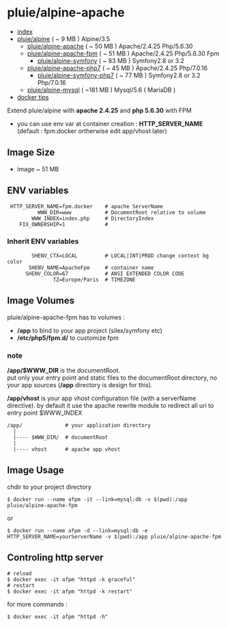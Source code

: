 # pluie/alpine-apache

- [index][1]
- [pluie/alpine][2]                       ( ~  9 MB ) Alpine/3.5
    - [pluie/alpine-apache][3]            ( ~ 50 MB ) Apache/2.4.25 Php/5.6.30
    - [pluie/alpine-apache-fpm][7]        ( ~ 51 MB ) Apache/2.4.25 Php/5.6.30 Fpm
        - [pluie/alpine-symfony][6]       ( ~ 83 MB ) Symfony2.8 or 3.2
    - [pluie/alpine-apache-php7][8]       ( ~ 45 MB ) Apache/2.4.25 Php/7.0.16
        - [pluie/alpine-symfony-php7][9]  ( ~ 77 MB ) Symfony2.8 or 3.2 Php/7.0.16
    - [pluie/alpine-mysql][4]             ( ~181 MB ) Mysql/5.6 ( MariaDB )
- [docker tips][5]

Extend pluie/alpine with __apache 2.4.25__ and __php 5.6.30__ with FPM

- you can use env var at container creation : __HTTP_SERVER_NAME__ (default : fpm.docker ortherwise edit app/vhost later)


## Image Size

- image ~ 51 MB

## ENV variables

```
 HTTP_SERVER_NAME=fpm.docker    # apache ServerName  
          WWW_DIR=www           # DocumentRoot relative to volume  
        WWW_INDEX=index.php     # DirectoryIndex
    FIX_OWNERSHIP=1             # 
```

### Inherit ENV variables

```
        SHENV_CTX=LOCAL         # LOCAL|INT|PROD change context bg color
       SHENV_NAME=ApacheFpm     # container name 
      SHENV_COLOR=67            # ANSI EXTENDED COLOR CODE
               TZ=Europe/Paris  # TIMEZONE
```

## Image Volumes

pluie/alpine-apache-fpm has to volumes :

- __/app__ to bind to your app project (silex/symfony etc)  
- __/etc/php5/fpm.d/__ to customize fpm 

### note

__/app/$WWW_DIR__ is the documentRoot.  
put only your entry point and static files to the documentRoot directory, no your app sources
(__/app__ directory is design for this).

__/app/vhost__ is your app vhost configuration file (with a serverName directive).
by default it use the apache rewrite module to redirect all uri to entry point $WWW_INDEX 



```
/app/              # your application directory
  |
  |---- $WWW_DIR/  # documentRoot
  |
  |---- vhost      # apache app vhost
```


## Image Usage

chdir to your project directory
```
$ docker run --name afpm -it --link=mysql:db -v $(pwd):/app pluie/alpine-apache-fpm
```
or
```
$ docker run --name afpm -d --link=mysql:db -e HTTP_SERVER_NAME=yourServerName -v $(pwd):/app pluie/alpine-apache-fpm
```


## Controling http server

```
# reload
$ docker exec -it afpm "httpd -k graceful"
# restart
$ docker exec -it afpm "httpd -k restart"
```
for more commands :
```
$ docker exec -it afpm "httpd -h"
```

 [1]: https://github.com/pluie-org/docker-images
 [2]: https://github.com/pluie-org/docker-images/tree/master/pluie/alpine
 [3]: https://github.com/pluie-org/docker-images/tree/master/pluie/alpine-apache
 [4]: https://github.com/pluie-org/docker-images/tree/master/pluie/alpine-mysql
 [7]: https://github.com/pluie-org/docker-images/tree/master/pluie/alpine-apache-fpm
 [5]: https://github.com/pluie-org/docker-images/blob/master/DOCKER.md
 [6]: https://github.com/pluie-org/docker-images/tree/master/pluie/alpine-symfony
 [8]: https://github.com/pluie-org/docker-images/tree/master/pluie/alpine-apache-php7
 [9]: https://github.com/pluie-org/docker-images/tree/master/pluie/alpine-symfony-php7
